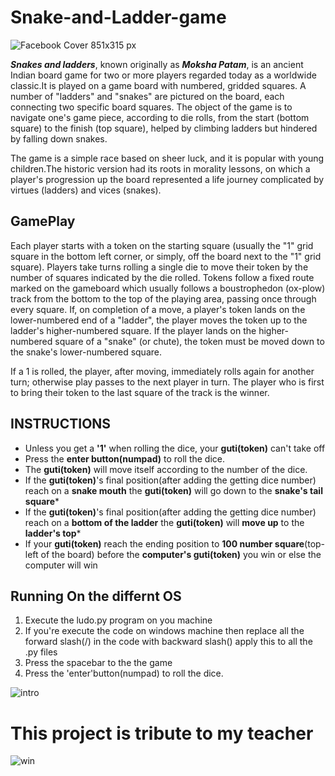 # Snake-and-Ladder-game
![Facebook Cover 851x315 px](https://user-images.githubusercontent.com/91353030/136668488-bf27dea4-a666-425c-a969-2ca8a838df3e.jpeg)

***Snakes and ladders***, known originally as ***Moksha Patam***, is an ancient Indian board game for two or more players regarded today as a worldwide classic.It is played on a game board with numbered, gridded squares. A number of "ladders" and "snakes" are pictured on the board, each connecting two specific board squares. The object of the game is to navigate one's game piece, according to die rolls, from the start (bottom square) to the finish (top square), helped by climbing ladders but hindered by falling down snakes. <br>

The game is a simple race based on sheer luck, and it is popular with young children.The historic version had its roots in morality lessons, on which a player's progression up the board represented a life journey complicated by virtues (ladders) and vices (snakes).

## GamePlay

Each player starts with a token on the starting square (usually the "1" grid square in the bottom left corner, or simply, off the board next to the "1" grid square). Players take turns rolling a single die to move their token by the number of squares indicated by the die rolled. Tokens follow a fixed route marked on the gameboard which usually follows a boustrophedon (ox-plow) track from the bottom to the top of the playing area, passing once through every square. If, on completion of a move, a player's token lands on the lower-numbered end of a "ladder", the player moves the token up to the ladder's higher-numbered square. If the player lands on the higher-numbered square of a "snake" (or chute), the token must be moved down to the snake's lower-numbered square.

If a 1 is rolled, the player, after moving, immediately rolls again for another turn; otherwise play passes to the next player in turn. The player who is first to bring their token to the last square of the track is the winner.

## INSTRUCTIONS

* Unless you get a **'1'** when rolling the dice, your **guti(token)** can't take off   
* Press the **enter button(numpad)** to roll the dice.  
* The **guti(token)** will move itself according to the number of the dice. 
* If the **guti(token)**'s final position(after adding the getting dice number) reach on a **snake mouth** the **guti(token)** will go down to the **snake's tail square*** 
* If the **guti(token)**'s final position(after adding the getting dice number) reach on a **bottom of the ladder** the **guti(token)** will **move up** to the **ladder's top*** 
* If your **guti(token)** reach the ending position to **100 number square**(top-left of the board) before the **computer's guti(token)** you win or else the computer will win 

## Running On the differnt OS

1. Execute the ludo.py program on you machine <br>
2. If you're execute the code on windows machine then replace all the forward slash(/) in the code with backward slash(\) apply this to all the .py files<br>
3. Press the spacebar to the the game<br>
4. Press the 'enter'button(numpad) to roll the dice.

![intro](https://user-images.githubusercontent.com/91353030/135787370-57056d93-f08a-4825-8dd5-da12b47f8e03.png) <br>

# This project is tribute to my teacher
![win](https://user-images.githubusercontent.com/91353030/135787487-7fff2839-d5e0-4d65-a1a7-643727fdab5c.png)




